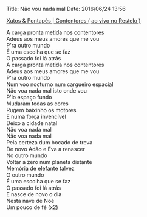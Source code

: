 Title: Não vou nada mal
Date: 2016/06/24 13:56

[Xutos & Pontapés | Contentores ( ao vivo no Restelo )](https://youtu.be/OUvwqfb5wiE?t=13)

A carga pronta metida nos contentores<br>
Adeus aos meus amores que me vou<br>
P'ra outro mundo<br>
É uma escolha que se faz<br>
O passado foi lá atrás<br>
A carga pronta metida nos contentores<br>
Adeus aos meus amores que me vou<br>
P'ra outro mundo<br>
Num voo nocturno num cargueiro espacial<br>
Não voa nada mal isto onde vou<br>
P'lo espaço fundo<br>
Mudaram todas as cores<br>
Rugem baixinho os motores<br>
E numa força invencível<br>
Deixo a cidade natal<br>
Não voa nada mal<br>
Não voa nada mal<br>
Pela certeza dum bocado de treva<br>
De novo Adão e Eva a renascer<br>
No outro mundo<br>
Voltar a zero num planeta distante<br>
Memória de elefante talvez<br>
O outro mundo<br>
É uma escolha que se faz<br>
O passado foi lá atrás<br>
E nasce de novo o dia<br>
Nesta nave de Noé<br>
Um pouco de fé (x2)<br>



